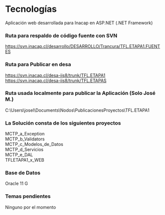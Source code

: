 # Tecnologías
Aplicación web desarrollada para Inacap en ASP.NET (.NET Framework)

### Ruta para respaldo de código fuente con SVN
https://svn.inacap.cl/desarrollo/DESARROLLO/Trancura/TFL.ETAPA1.FUENTES

### Ruta para Publicar en desa
https://svn.inacap.cl/desa-iis8/trunk/TFL.ETAPA1
<br/>
https://svn.inacap.cl/desa-iis8/trunk/TFL.ETAPAS

### Ruta usada localmente para publicar la Aplicación (Solo José M.)
C:\Users\josel\Documents\Nodos\PublicacionesProyectos\TFL.ETAPA1

### La Solución consta de los siguientes proyectos

MCTP_a_Exception <br/>
MCTP_b_Validators <br/>
MCTP_c_Modelos_de_Datos <br/>
MCTP_d_Servicios <br/>
MCTP_e_DAL <br/>
TFLETAPA1_x_WEB <br/>

### Base de Datos
Oracle 11 G

### Temas pendientes
Ninguno por el momento

